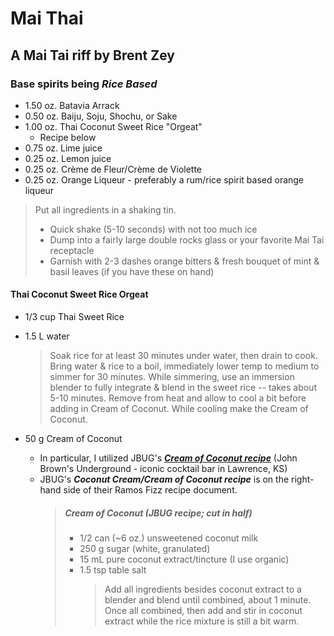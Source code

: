 # Mai Thai

## A Mai Tai riff by Brent Zey

### Base spirits being _Rice Based_

- 1.50 oz. Batavia Arrack
- 0.50 oz. Baiju, Soju, Shochu, or Sake
- 1.00 oz. Thai Coconut Sweet Rice "Orgeat"
  - Recipe below
- 0.75 oz. Lime juice
- 0.25 oz. Lemon juice
- 0.25 oz. Crème de Fleur/Crème de Violette
- 0.25 oz. Orange Liqueur - preferably a rum/rice spirit based orange liqueur

> Put all ingredients in a shaking tin.
>
> - Quick shake (5-10 seconds) with not too much ice
> - Dump into a fairly large double rocks glass or your favorite Mai Tai receptacle
> - Garnish with 2-3 dashes orange bitters & fresh bouquet of mint & basil leaves (if you have these on hand)

#### Thai Coconut Sweet Rice Orgeat

- 1/3 cup Thai Sweet Rice
- 1.5 L water

  > Soak rice for at least 30 minutes under water, then drain to cook.
  > Bring water & rice to a boil, immediately lower temp to medium to simmer for 30 minutes.
  > While simmering, use an immersion blender to fully integrate & blend in the sweet rice -- takes about 5-10 minutes.
  > Remove from heat and allow to cool a bit before adding in Cream of Coconut. While cooling make the Cream of Coconut.

- 50 g Cream of Coconut
  - In particular, I utilized JBUG's <a href="https://docs.google.com/document/d/1HjRrQ8nUBAdkEyhP7AbH442cavyeje88eW9y9YzTrQg/edit" target="_blank">**_Cream of Coconut recipe_**</a> (John Brown's Underground - iconic cocktail bar in Lawrence, KS)
  - JBUG's **_Coconut Cream/Cream of Coconut recipe_** is on the right-hand side of their Ramos Fizz recipe document.
    > ##### Cream of Coconut (JBUG recipe; cut in half)
    >
    > - 1/2 can (~6 oz.) unsweetened coconut milk
    > - 250 g sugar (white, granulated)
    > - 15 mL pure coconut extract/tincture (I use organic)
    > - 1.5 tsp table salt
    >   > Add all ingredients besides coconut extract to a blender and blend until combined, about 1 minute.
    >   > Once all combined, then add and stir in coconut extract while the rice mixture is still a bit warm.
